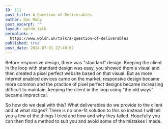 ```yaml
---
ID: 111
post_title: A Question of Deliverables
author: Dan Maby
post_excerpt: ""
layout: wpldn_talk
permalink: >
  https://www.wpldn.uk/talk/a-question-of-deliverables
published: true
post_date: 2014-07-01 22:40:02
---
```

Before responsive design, there was "standard" design. Keeping the client in the loop with standard design was easy, you showed them a visual and then created a pixel perfect website based on that visual. But as more internet enabled devices came on the market, responsive design became more common and the practice of pixel perfect designs became increasing difficult to maintain, keeping the client in the loop using "the old ways" became impractical.

So how do we deal with this? What deliverables do we provide to the client and at what stages? There is no one-fit solution to this so instead I will tell you a few of the things I tried and how and why they failed. Hopefully you can then find a method to suit you and avoid some of the mistakes I made.